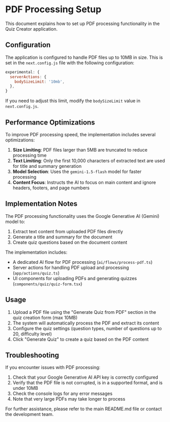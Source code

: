 # PDF Processing Setup

This document explains how to set up PDF processing functionality in the Quiz Creator application.

## Configuration

The application is configured to handle PDF files up to 10MB in size. This is set in the `next.config.js` file with the following configuration:

```javascript
experimental: {
  serverActions: {
    bodySizeLimit: '10mb',
  },
}
```

If you need to adjust this limit, modify the `bodySizeLimit` value in `next.config.js`.

## Performance Optimizations

To improve PDF processing speed, the implementation includes several optimizations:

1. **Size Limiting**: PDF files larger than 5MB are truncated to reduce processing time
2. **Text Limiting**: Only the first 10,000 characters of extracted text are used for title and summary generation
3. **Model Selection**: Uses the `gemini-1.5-flash` model for faster processing
4. **Content Focus**: Instructs the AI to focus on main content and ignore headers, footers, and page numbers

## Implementation Notes

The PDF processing functionality uses the Google Generative AI (Gemini) model to:
1. Extract text content from uploaded PDF files directly
2. Generate a title and summary for the document
3. Create quiz questions based on the document content

The implementation includes:
- A dedicated AI flow for PDF processing (`ai/flows/process-pdf.ts`)
- Server actions for handling PDF upload and processing (`app/actions/quiz.ts`)
- UI components for uploading PDFs and generating quizzes (`components/quiz/quiz-form.tsx`)

## Usage

1. Upload a PDF file using the "Generate Quiz from PDF" section in the quiz creation form (max 10MB)
2. The system will automatically process the PDF and extract its content
3. Configure the quiz settings (question types, number of questions up to 20, difficulty level)
4. Click "Generate Quiz" to create a quiz based on the PDF content

## Troubleshooting

If you encounter issues with PDF processing:

1. Check that your Google Generative AI API key is correctly configured
2. Verify that the PDF file is not corrupted, is in a supported format, and is under 10MB
3. Check the console logs for any error messages
4. Note that very large PDFs may take longer to process

For further assistance, please refer to the main README.md file or contact the development team.